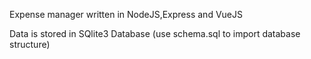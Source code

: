 Expense manager written in NodeJS,Express and VueJS

Data is stored in SQlite3 Database (use schema.sql to import database structure)

